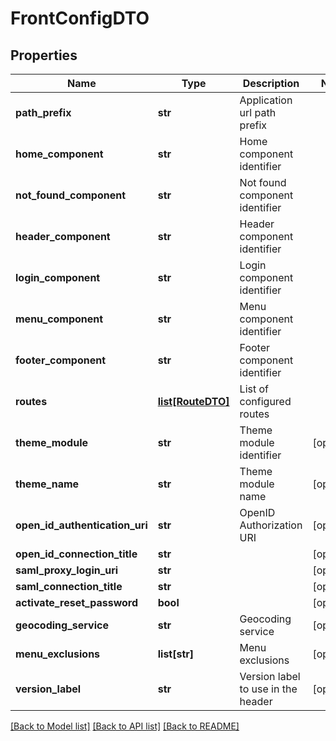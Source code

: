 # FrontConfigDTO

## Properties
Name | Type | Description | Notes
------------ | ------------- | ------------- | -------------
**path_prefix** | **str** | Application url path prefix | 
**home_component** | **str** | Home component identifier | 
**not_found_component** | **str** | Not found component identifier | 
**header_component** | **str** | Header component identifier | 
**login_component** | **str** | Login component identifier | 
**menu_component** | **str** | Menu component identifier | 
**footer_component** | **str** | Footer component identifier | 
**routes** | [**list[RouteDTO]**](RouteDTO.md) | List of configured routes | 
**theme_module** | **str** | Theme module identifier | [optional] 
**theme_name** | **str** | Theme module name | [optional] 
**open_id_authentication_uri** | **str** | OpenID Authorization URI | [optional] 
**open_id_connection_title** | **str** |  | [optional] 
**saml_proxy_login_uri** | **str** |  | [optional] 
**saml_connection_title** | **str** |  | [optional] 
**activate_reset_password** | **bool** |  | [optional] 
**geocoding_service** | **str** | Geocoding service | [optional] 
**menu_exclusions** | **list[str]** | Menu exclusions | [optional] 
**version_label** | **str** | Version label to use in the header | [optional] 

[[Back to Model list]](../README.md#documentation-for-models) [[Back to API list]](../README.md#documentation-for-api-endpoints) [[Back to README]](../README.md)


